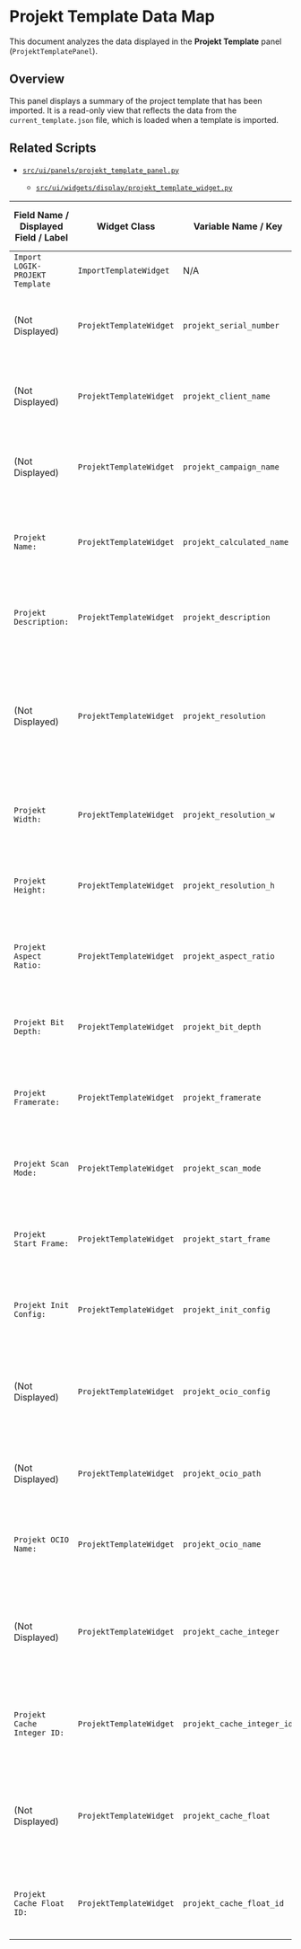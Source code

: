 # Projekt Template Data Map

This document analyzes the data displayed in the **Projekt Template** panel (`ProjektTemplatePanel`).

## Overview

This panel displays a summary of the project template that has been imported. It is a read-only view that reflects the data from the `current_template.json` file, which is loaded when a template is imported.

## Related Scripts

* [`src/ui/panels/projekt_template_panel.py`](<../src/ui/panels/projekt_template_panel.py>)

    * [`src/ui/widgets/display/projekt_template_widget.py`](<../src/ui/widgets/display/projekt_template_widget.py>)

| Field Name / Displayed Field / Label | Widget Class | Variable Name / Key | Is Displayed? | Data Source (Panel & Widget) | JSON Key | Notes |
|---|---|---|---|---|---|---|
| `Import LOGIK-PROJEKT Template` | `ImportTemplateWidget` | N/A | Yes | User Interaction | N/A | Button to trigger template import. |
| (Not Displayed) | `ProjektTemplateWidget` | `projekt_serial_number` | No | Imported JSON Template File | `Template Serial Number:` | Mapped from JSON key during import. Corresponds to `template_serial_number` from `template_summary_data_map.md`. Data flows to `projekt_summary_data_map.md`. |
| (Not Displayed) | `ProjektTemplateWidget` | `projekt_client_name` | No | Imported JSON Template File | `Template Client Name:` | Mapped from JSON key during import. Corresponds to `template_client_name` from `template_summary_data_map.md`. Data flows to `projekt_summary_data_map.md`. |
| (Not Displayed) | `ProjektTemplateWidget` | `projekt_campaign_name` | No | Imported JSON Template File | `Template Campaign Name:` | Mapped from JSON key during import. Corresponds to `template_campaign_name` from `template_summary_data_map.md`. Data flows to `projekt_summary_data_map.md`. |
| `Projekt Name:` | `ProjektTemplateWidget` | `projekt_calculated_name` | Yes | Imported JSON Template File | `Template Name:` | Mapped from JSON key during import. Corresponds to `template_calculated_name` from `template_summary_data_map.md`. Data flows to `projekt_summary_data_map.md`. |
| `Projekt Description:` | `ProjektTemplateWidget` | `projekt_description` | Yes | Imported JSON Template File | `Template Description:` | Mapped from JSON key during import. Corresponds to `template_description` from `template_summary_data_map.md`. Data flows to `projekt_summary_data_map.md`. |
| (Not Displayed) | `ProjektTemplateWidget` | `projekt_resolution` | No | Imported JSON Template File | `Template Resolution:` | Mapped from JSON key during import. Raw value from JSON; parsed into `projekt_resolution_w`, `projekt_resolution_h`, and `projekt_aspect_ratio` for display. Corresponds to `template_resolution` from `template_summary_data_map.md`. Data flows to `projekt_summary_data_map.md`. |
| `Projekt Width:` | `ProjektTemplateWidget` | `projekt_resolution_w` | Yes | Imported JSON Template File | `Template Width:` | Mapped from JSON key during import. Corresponds to `template_resolution_w` from `template_summary_data_map.md`. Data flows to `projekt_summary_data_map.md`. |
| `Projekt Height:` | `ProjektTemplateWidget` | `projekt_resolution_h` | Yes | Imported JSON Template File | `Template Height:` | Mapped from JSON key during import. Corresponds to `template_resolution_h` from `template_summary_data_map.md`. Data flows to `projekt_summary_data_map.md`. |
| `Projekt Aspect Ratio:` | `ProjektTemplateWidget` | `projekt_aspect_ratio` | Yes | Imported JSON Template File | `Template Aspect Ratio:` | Mapped from JSON key during import. Corresponds to `template_aspect_ratio` from `template_summary_data_map.md`. Data flows to `projekt_summary_data_map.md`. |
| `Projekt Bit Depth:` | `ProjektTemplateWidget` | `projekt_bit_depth` | Yes | Imported JSON Template File | `Template Bit Depth:` | Mapped from JSON key during import. Corresponds to `template_bit_depth` from `template_summary_data_map.md`. Data flows to `projekt_summary_data_map.md`. |
| `Projekt Framerate:` | `ProjektTemplateWidget` | `projekt_framerate` | Yes | Imported JSON Template File | `Template Framerate:` | Mapped from JSON key during import. Corresponds to `template_framerate` from `template_summary_data_map.md`. Data flows to `projekt_summary_data_map.md`. |
| `Projekt Scan Mode:` | `ProjektTemplateWidget` | `projekt_scan_mode` | Yes | Imported JSON Template File | `Template Scan Mode:` | Mapped from JSON key during import. Corresponds to `template_scan_mode` from `template_summary_data_map.md`. Data flows to `projekt_summary_data_map.md`. |
| `Projekt Start Frame:` | `ProjektTemplateWidget` | `projekt_start_frame` | Yes | Imported JSON Template File | `Template Start Frame:` | Mapped from JSON key during import. Corresponds to `template_start_frame` from `template_summary_data_map.md`. Data flows to `projekt_summary_data_map.md`. |
| `Projekt Init Config:` | `ProjektTemplateWidget` | `projekt_init_config` | Yes | Imported JSON Template File | `Template Init Config:` | Mapped from JSON key during import. Corresponds to `template_init_config` from `template_summary_data_map.md`. Data flows to `projekt_summary_data_map.md`. |
| (Not Displayed) | `ProjektTemplateWidget` | `projekt_ocio_config` | No | Imported JSON Template File | `Template OCIO Config:` | Mapped from JSON key during import. Raw value from JSON; `projekt_ocio_name` is extracted for display. Corresponds to `template_ocio_config` from `template_summary_data_map.md`. Data flows to `projekt_summary_data_map.md`. |
| (Not Displayed) | `ProjektTemplateWidget` | `projekt_ocio_path` | No | Imported JSON Template File | `Template OCIO Path:` | Mapped from JSON key during import. Corresponds to `template_ocio_path` from `template_summary_data_map.md`. Data flows to `projekt_summary_data_map.md`. |
| `Projekt OCIO Name:` | `ProjektTemplateWidget` | `projekt_ocio_name` | Yes | Imported JSON Template File | `Template OCIO Name:` | Mapped from JSON key during import. Corresponds to `template_ocio_name` from `template_summary_data_map.md`. Data flows to `projekt_summary_data_map.md`. |
| (Not Displayed) | `ProjektTemplateWidget` | `projekt_cache_integer` | No | Imported JSON Template File | `Template Cache Integer:` | Mapped from JSON key during import. Raw value from JSON; `projekt_cache_integer_id` is extracted for display. Corresponds to `template_cache_integer` from `template_summary_data_map.md`. Data flows to `projekt_summary_data_map.md`. |
| `Projekt Cache Integer ID:` | `ProjektTemplateWidget` | `projekt_cache_integer_id` | Yes | Imported JSON Template File | `Template Cache Integer ID:` | Mapped from JSON key during import. Corresponds to `template_cache_integer_id` from `template_summary_data_map.md`. Data flows to `projekt_summary_data_map.md`. |
| (Not Displayed) | `ProjektTemplateWidget` | `projekt_cache_float` | No | Imported JSON Template File | `Template Cache Float:` | Mapped from JSON key during import. Raw value from JSON; `projekt_cache_float_id` is extracted for display. Corresponds to `template_cache_float` from `template_summary_data_map.md`. Data flows to `projekt_summary_data_map.md`. |
| `Projekt Cache Float ID:` | `ProjektTemplateWidget` | `projekt_cache_float_id` | Yes | Imported JSON Template File | `Template Cache Float ID:` | Mapped from JSON key during import. Corresponds to `template_cache_float_id` from `template_summary_data_map.md`. Data flows to `projekt_summary_data_map.md`. |
